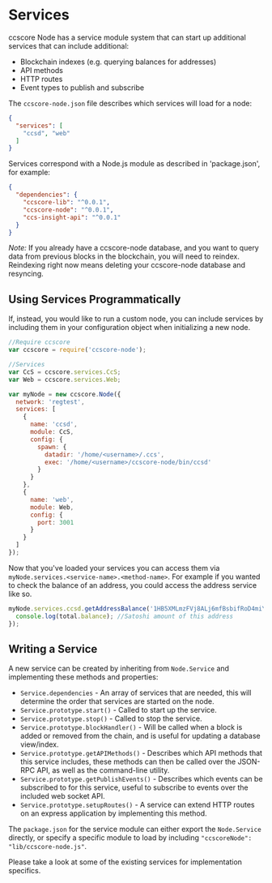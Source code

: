 # Services
ccscore Node has a service module system that can start up additional services that can include additional:
- Blockchain indexes (e.g. querying balances for addresses)
- API methods
- HTTP routes
- Event types to publish and subscribe

The `ccscore-node.json` file describes which services will load for a node:

```json
{
  "services": [
    "ccsd", "web"
  ]
}
```

Services correspond with a Node.js module as described in 'package.json', for example:

```json
{
  "dependencies": {
    "ccscore-lib": "^0.0.1",
    "ccscore-node": "^0.0.1",
    "ccs-insight-api": "^0.0.1"
  }
}
```

_Note:_ If you already have a ccscore-node database, and you want to query data from previous blocks in the blockchain, you will need to reindex. Reindexing right now means deleting your ccscore-node database and resyncing.

## Using Services Programmatically
If, instead, you would like to run a custom node, you can include services by including them in your configuration object when initializing a new node.

```js
//Require ccscore
var ccscore = require('ccscore-node');

//Services
var CcS = ccscore.services.CcS;
var Web = ccscore.services.Web;

var myNode = new ccscore.Node({
  network: 'regtest',
  services: [
    {
      name: 'ccsd',
      module: CcS,
      config: {
        spawn: {
          datadir: '/home/<username>/.ccs',
          exec: '/home/<username>/ccscore-node/bin/ccsd'
        }
      }
    },
    {
      name: 'web',
      module: Web,
      config: {
        port: 3001
      }
    }
  ]
});
```

Now that you've loaded your services you can access them via `myNode.services.<service-name>.<method-name>`. For example if you wanted to check the balance of an address, you could access the address service like so.

```js
myNode.services.ccsd.getAddressBalance('1HB5XMLmzFVj8ALj6mfBsbifRoD4miY36v', false, function(err, total) {
  console.log(total.balance); //Satoshi amount of this address
});
```

## Writing a Service
A new service can be created by inheriting from `Node.Service` and implementing these methods and properties:
- `Service.dependencies` -  An array of services that are needed, this will determine the order that services are started on the node.
- `Service.prototype.start()` - Called to start up the service.
- `Service.prototype.stop()` - Called to stop the service.
- `Service.prototype.blockHandler()` - Will be called when a block is added or removed from the chain, and is useful for updating a database view/index.
- `Service.prototype.getAPIMethods()` - Describes which API methods that this service includes, these methods can then be called over the JSON-RPC API, as well as the command-line utility.
- `Service.prototype.getPublishEvents()` - Describes which events can be subscribed to for this service, useful to subscribe to events over the included web socket API.
- `Service.prototype.setupRoutes()` - A service can extend HTTP routes on an express application by implementing this method.

The `package.json` for the service module can either export the `Node.Service` directly, or specify a specific module to load by including `"ccscoreNode": "lib/ccscore-node.js"`.

Please take a look at some of the existing services for implementation specifics.

